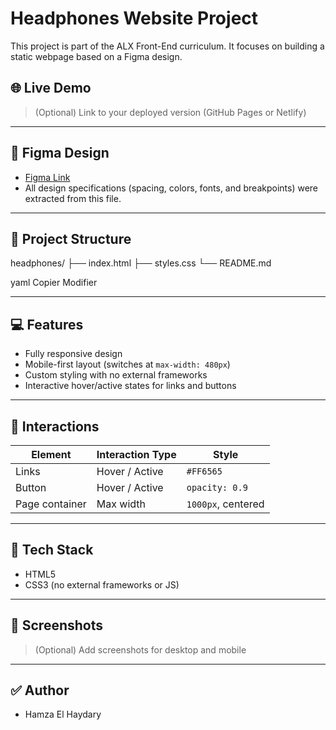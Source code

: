 # Headphones Website Project

This project is part of the ALX Front-End curriculum. It focuses on building a static webpage based on a Figma design.

## 🌐 Live Demo

> (Optional) Link to your deployed version (GitHub Pages or Netlify)

---

## 📐 Figma Design

- [Figma Link](https://www.figma.com/file/o5bbL6A9Z6gpXwcQthTnIo)  
- All design specifications (spacing, colors, fonts, and breakpoints) were extracted from this file.

---

## 📁 Project Structure

headphones/
├── index.html
├── styles.css
└── README.md

yaml
Copier
Modifier

---

## 💻 Features

- Fully responsive design
- Mobile-first layout (switches at `max-width: 480px`)
- Custom styling with no external frameworks
- Interactive hover/active states for links and buttons

---

## 🧪 Interactions

| Element        | Interaction Type | Style                     |
|----------------|------------------|---------------------------|
| Links          | Hover / Active   | `#FF6565`                 |
| Button         | Hover / Active   | `opacity: 0.9`            |
| Page container | Max width        | `1000px`, centered        |

---

## 🧰 Tech Stack

- HTML5
- CSS3 (no external frameworks or JS)

---

## 📸 Screenshots

> (Optional) Add screenshots for desktop and mobile

---

## ✅ Author

- Hamza El Haydary
